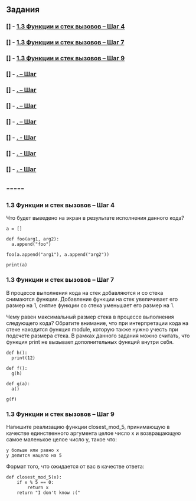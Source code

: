 ## Задания 

### [] - [1.3 Функции и стек вызовов – Шаг 4](#00134) 
### [] - [1.3 Функции и стек вызовов – Шаг 7](#00137) 
### [] - [1.3 Функции и стек вызовов – Шаг 9](#00139) 
### [] - [ .  – Шаг ](#00139) 
### [] - [ .  – Шаг ](#00139) 
### [] - [ .  – Шаг ](#00139) 
### [] - [ .  – Шаг ](#00139) 
### [] - [ .  - Шаг ](#00139) 
### [] - [ .  - Шаг ](#00139) 
### [] - [ .  - Шаг ](#00139) 

## -----

<a name="00134"></a>
### 1.3 Функции и стек вызовов – Шаг 4


Что будет выведено на экран в результате исполнения данного кода?
```
a = []

def foo(arg1, arg2):
  a.append("foo")

foo(a.append("arg1"), a.append("arg2"))

print(a)
```


<a name="137"></a>
### 1.3 Функции и стек вызовов – Шаг 7
В процессе выполнения кода на стек добавляются и со стека снимаются функции. Добавление функции на стек увеличивает его размер на 1, снятие функции со стека уменьшает его размер на 1.

Чему равен максимальный размер стека в процессе выполнения следующего кода?
Обратите внимание, что при интерпретации кода на стеке находится функция module, которую также нужно учесть при подсчете размера стека.
В рамках данного задания можно считать, что функция print ﻿не вызывает дополнительных функций внутри себя.
```
def h():
  print(12)

def f():
  g(h)

def g(a):
  a()

g(f)
```
<a name="139"></a>
### 1.3 Функции и стек вызовов – Шаг 9
Напишите реализацию функции closest_mod_5, принимающую в качестве единственного аргумента целое число x и возвращающую самое маленькое целое число y, такое что:

    y больше или равно x
    y делится нацело на 5

Формат того, что ожидается от вас в качестве ответа:
```
def closest_mod_5(x):
    if x % 5 == 0:
        return x
    return "I don't know :("
```

